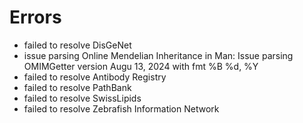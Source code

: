 # Errors

- failed to resolve DisGeNet
- issue parsing Online Mendelian Inheritance in Man: Issue parsing OMIMGetter version Augu 13, 2024 with fmt %B %d, %Y
- failed to resolve Antibody Registry
- failed to resolve PathBank
- failed to resolve SwissLipids
- failed to resolve Zebrafish Information Network